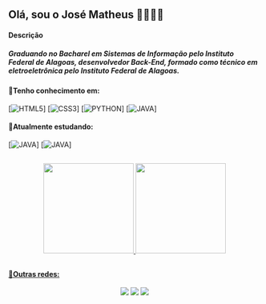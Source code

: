 ## Olá, sou o José Matheus 👋👨🏽‍💻

#### Descrição

##### Graduando no Bacharel em Sistemas de Informação pelo Instituto Federal de Alagoas, desenvolvedor Back-End, formado como técnico em eletroeletrônica pelo Instituto Federal de Alagoas.

#### 🚀Tenho conhecimento em:

[![HTML5](https://img.shields.io/badge/HTML5-E34F26?style=for-the-badge&logo=html5&logoColor=white)]
[![CSS3](https://img.shields.io/badge/CSS3-1572B6?style=for-the-badge&logo=css3&logoColor=white)]
[![PYTHON](https://img.shields.io/badge/Python-14354C?style=for-the-badge&logo=python&logoColor=white)]
[![JAVA](https://img.shields.io/badge/Java-ED8B00?style=for-the-badge&logo=openjdk&logoColor=white)]

#### 🌱Atualmente estudando:

[![JAVA](https://img.shields.io/badge/Java-ED8B00?style=for-the-badge&logo=openjdk&logoColor=white)]
[![JAVA](https://img.shields.io/badge/Spring-6DB33F?style=for-the-badge&logo=spring&logoColor=white)]


##
<div align="center">
  
  <a href="https://github.com/zeMatheusLira">
  <img height="180em" src="https://github-readme-stats.vercel.app/api?username=zeMatheusLira&show_icons=true&theme=dracula"/>
  <img height="180em" src="https://github-readme-stats.vercel.app/api/top-langs/?username=zeMatheusLira&layout=compact&theme=dracula"/>
    
</div>

##

#### 📲Outras redes:
<div align="center">

<a href="https://www.instagram.com/zematheus1" target="_blank"><img src="https://img.shields.io/badge/Instagram-E4405F?style=for-the-badge&logo=instagram&logoColor=white" target="_blank"></a>
<a href="https://www.linkedin.com/in/matheus-lira-b5442b184/" target="_blank"><img src="https://img.shields.io/badge/LinkedIn-0077B5?style=for-the-badge&logo=linkedin&logoColor=white" target="_blank"></a>
<a href="https://open.spotify.com/user/matheuslira177?si=mlZzX151SD63YoUrp8fV8w" target="_blank"><img src="https://img.shields.io/badge/Spotify-1ED760?&style=for-the-badge&logo=spotify&logoColor=white" target="_blank"></a> 

</div>


<!--
**zeMatheusLira/zeMatheusLira** is a ✨ _special_ ✨ repository because its `README.md` (this file) appears on your GitHub profile.

Here are some ideas to get you started:

- 🔭 I’m currently working on ...
- 🌱 I’m currently learning ...
- 👯 I’m looking to collaborate on ...
- 🤔 I’m looking for help with ...
- 💬 Ask me about ...
- 📫 How to reach me: ...
- 😄 Pronouns: ...
- ⚡ Fun fact: ...
-->

